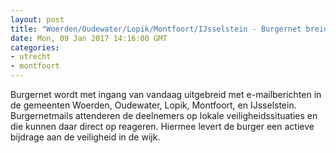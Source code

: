 ```yaml
---
layout: post
title: "Woerden/Oudewater/Lopik/Montfoort/IJsselstein - Burgernet breidt verder uit met Burgernetmail in Woerden, Oudewater, Lopik, Montfoort en IJsselstein"
date: Mon, 09 Jan 2017 14:16:00 GMT
categories: 
- utrecht 
- montfoort 
---
```


Burgernet wordt met ingang van vandaag uitgebreid met e-mailberichten in de gemeenten Woerden, Oudewater, Lopik, Montfoort, en IJsselstein. Burgernetmails attenderen de deelnemers op lokale veiligheidssituaties en die kunnen daar direct op reageren. Hiermee levert de burger een actieve bijdrage aan de veiligheid in de wijk.
